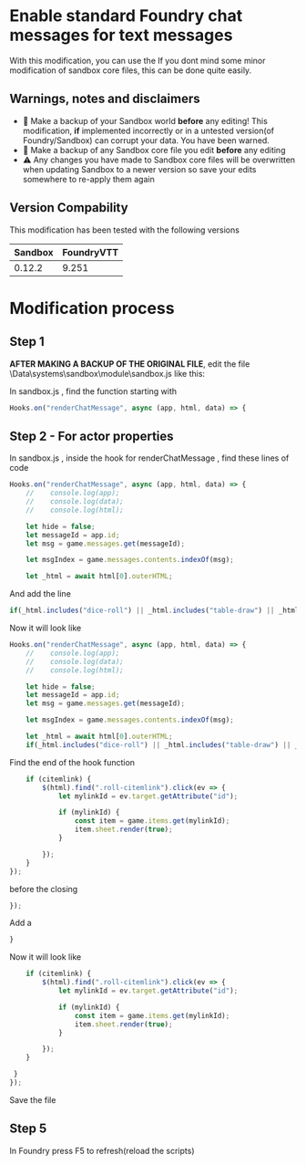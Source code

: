 # Enable standard Foundry chat messages for text messages
With this modification, you can use the 
If you dont mind some minor modification of sandbox core files, this can be done quite easily.

##  Warnings, notes and disclaimers
* :pushpin: Make a backup of your Sandbox world __**before**__ any editing! This modification, **if** implemented incorrectly or in a untested version(of Foundry/Sandbox) can corrupt your data. You have been warned.
* :pushpin: Make a backup of any Sandbox core file you edit __**before**__ any editing
* :warning: Any changes you have made to Sandbox core files will be overwritten when updating Sandbox to a newer version so save your edits somewhere to re-apply them again 


## Version Compability
This modification has been tested with the following versions  

Sandbox  | FoundryVTT
-------  | ----------
0.12.2   | 9.251

# Modification process

## Step 1

**AFTER MAKING A BACKUP OF THE ORIGINAL FILE**, edit the file \Data\systems\sandbox\module\sandbox.js like this:

In sandbox.js , find the function starting with 
``` javascript 
Hooks.on("renderChatMessage", async (app, html, data) => {
```

## Step 2 - For actor properties
In sandbox.js , inside the hook for renderChatMessage , find these lines of code
``` javascript
Hooks.on("renderChatMessage", async (app, html, data) => {
    //    console.log(app);
    //    console.log(data);
    //    console.log(html);

    let hide = false;
    let messageId = app.id;
    let msg = game.messages.get(messageId);

    let msgIndex = game.messages.contents.indexOf(msg);

    let _html = await html[0].outerHTML; 
```
And add the line
``` javascript
if(_html.includes("dice-roll") || _html.includes("table-draw") || _html.includes("roll-template") ){  
```
Now it will look like 
```javascript
Hooks.on("renderChatMessage", async (app, html, data) => {
    //    console.log(app);
    //    console.log(data);
    //    console.log(html);

    let hide = false;
    let messageId = app.id;
    let msg = game.messages.get(messageId);

    let msgIndex = game.messages.contents.indexOf(msg);

    let _html = await html[0].outerHTML;   
    if(_html.includes("dice-roll") || _html.includes("table-draw") || _html.includes("roll-template") ){  
```

Find the end of the hook function
```javascript 
    if (citemlink) {
        $(html).find(".roll-citemlink").click(ev => {
            let mylinkId = ev.target.getAttribute("id");

            if (mylinkId) {
                const item = game.items.get(mylinkId);
                item.sheet.render(true);
            }

        });
    }
});
```
before the closing 
```javascript
});
``` 
Add a 
```javascript
}
```
Now it will look like
```javascript
    if (citemlink) {
        $(html).find(".roll-citemlink").click(ev => {
            let mylinkId = ev.target.getAttribute("id");

            if (mylinkId) {
                const item = game.items.get(mylinkId);
                item.sheet.render(true);
            }

        });
    }

 }
});
```

Save the file
## Step 5 
In Foundry press F5 to refresh(reload the scripts) 
